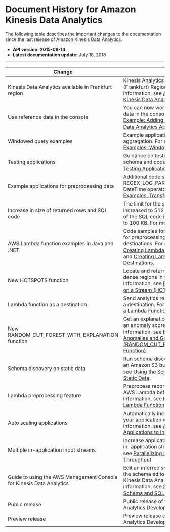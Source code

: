 # Document History for Amazon Kinesis Data Analytics<a name="doc-history"></a>

The following table describes the important changes to the documentation since the last release of Amazon Kinesis Data Analytics\.
+ **API version: 2015\-08\-14** 
+ **Latest documentation update:** July 18, 2018


****  

| Change | Description | Date | 
| --- | --- | --- | 
| Kinesis Data Analytics available in Frankfurt region | Kinesis Analytics is now available in the EU \(Frankfurt\) Region region\. For more information, see [AWS Regions and Endpoints: Kinesis Data Analytics](http://docs.aws.amazon.com/general/latest/gr/rande.html#ka_region)\. | July 18, 2018 | 
| Use reference data in the console | You can now work with application reference data in the console\. For more information, see [Example: Adding Reference Data to a Kinesis Data Analytics Application](app-add-reference-data.md) \. | July 13, 2018 | 
| Windowed query examples | Example applications for windows and aggregation\. For more information, see [Examples: Windows and Aggregation](examples-window.md) \. | July 9, 2018 | 
| Testing applications | Guidance on testing changes to application schema and code\. For more information, see [Testing Applications](best-practices.md#bp-testing) \. | July 3, 2018 | 
| Example applications for preprocessing data | Additional code samples for REGEX\_LOG\_PARSE, REGEX\_REPLACE, and DateTime operators\. For more information, see [Examples: Transforming Data](examples-transforming.md) \. | May 18, 2018 | 
| Increase in size of returned rows and SQL code | The limit for the size for a returned row is increased to 512 KB, and the limit for the size of the SQL code in an application is increased to 100 KB\. For more information, see [Limits](limits.md)\. | May 2, 2018 | 
| AWS Lambda function examples in Java and \.NET | Code samples for creating Lambda functions for preprocessing records and for application destinations\. For more information, see [Creating Lambda Functions for Preprocessing](lambda-preprocessing-functions.md) and [Creating Lambda Functions for Application Destinations](how-it-works-output-lambda-functions.md)\. | March 22, 2018 | 
| New HOTSPOTS function | Locate and return information about relatively dense regions in your data\. For more information, see [Example: Detecting Hotspots on a Stream \(HOTSPOTS Function\)](app-hotspots-detection.md)\. | March 19, 2018 | 
| Lambda function as a destination | Send analytics results to a Lambda function as a destination\. For more information, see [Using a Lambda Function as Output](how-it-works-output-lambda.md)\. | December 20, 2017 | 
| New RANDOM\_CUT\_FOREST\_WITH\_EXPLANATION function | Get an explanation of what fields contribute to an anomaly score in a data stream\. For more information, see [Example: Detecting Data Anomalies and Getting an Explanation \(RANDOM\_CUT\_FOREST\_WITH\_EXPLANATION Function\)](app-anomaly-detection-with-explanation.md)\. | November 2, 2017 | 
| Schema discovery on static data | Run schema discovery on static data stored in an Amazon S3 bucket\. For more information, see [Using the Schema Discovery Feature on Static Data](sch-dis-ref.md)\. | October 6, 2017 | 
| Lambda preprocessing feature | Preprocess records in an input stream with AWS Lambda before analysis\. For more information, see [Preprocessing Data Using a Lambda Function](lambda-preprocessing.md)\. | October 6, 2017 | 
| Auto scaling applications | Automatically increase the data throughput of your application with auto scaling\. For more information, see [Automatically Scaling Applications to Increase Throughput](how-it-works-autoscaling.md)\. | September 13, 2017 | 
| Multiple in\-application input streams | Increase application throughput with multiple in\-application streams\. For more information, see [Parallelizing Input Streams for Increased Throughput](input-parallelism.md)\. | June 29, 2017 | 
| Guide to using the AWS Management Console for Kinesis Data Analytics | Edit an inferred schema and SQL code using the schema editor and SQL editor in the Kinesis Data Analytics console\. For more information, see [Step 4 \(Optional\) Edit the Schema and SQL Code Using the Console](console-feature-summary.md)\. | April 7, 2017 | 
| Public release | Public release of the Amazon Kinesis Data Analytics Developer Guide\. | August 11, 2016 | 
| Preview release | Preview release of the Amazon Kinesis Data Analytics Developer Guide\. | January 29, 2016 | 